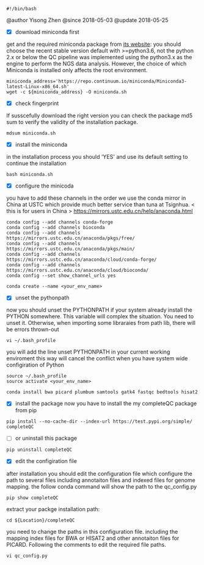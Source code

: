 ```console
#!/bin/bash
```

\@author Yisong Zhen
\@since  2018-05-03
\@update 2018-05-25



- [x] download miniconda first

get and the required miniconda package from [its website](https://conda.io/miniconda.html):
you should choose the recent stable
version default with >=python3.6, not the python 2.x or below
the QC pipeline was implemented using the python3.x as the 
engine to perform the NGS data analysis.
However, the choice of which Miniconda is 
installed only affects the root environment.


```console
miniconda_address='https://repo.continuum.io/miniconda/Miniconda3-latest-Linux-x86_64.sh'
wget -c ${miniconda_address} -O miniconda.sh
```


- [x] check fingerprint

If susscefully download the right version
you can check the package md5 sum to verify
the validity of the installation package.

```console
mdsum miniconda.sh
```



- [x] install the miniconda

in the installation process
you should 'YES' and use its
default setting to continue
the installation


```console
bash miniconda.sh
```


- [x] configure the minicoda

you have to add these channels in the order
we use the conda mirror in China at USTC
which provide much better service than
tuna at Tsignhua. < this is for users in China >
https://mirrors.ustc.edu.cn/help/anaconda.html


```console
conda config --add channels conda-forge
conda config --add channels bioconda
conda config --add channels https://mirrors.ustc.edu.cn/anaconda/pkgs/free/
conda config --add channels https://mirrors.ustc.edu.cn/anaconda/pkgs/main/
conda config --add channels https://mirrors.ustc.edu.cn/anaconda/cloud/conda-forge/
conda config --add channels https://mirrors.ustc.edu.cn/anaconda/cloud/bioconda/
conda config --set show_channel_urls yes

conda create --name <your_env_name>

```

- [x] unset the pythonpath

now you should unset the PYTHONPATH if your system already
install the PYTHON somewhere. This variable will complex the 
situation. You need to unset it. Otherwise, when importing
some libraraies from path lib, there will be errors thrown-out


```console
vi ~/.bash_profile
```


you will add the line
unset PYTHONPATH
in your current working enviroment
this way will cancel the conflict when
you have system wide configiration of Python


```console
source ~/.bash_profile
source activate <your_env_name>

conda install bwa picard plumbum samtools gatk4 fastqc bedtools hisat2
```

- [x] install the package
now you have to install the my completeQC package 
from pip


```console
pip install --no-cache-dir --index-url https://test.pypi.org/simple/ completeQC
```

- [ ] or uninstall this package

```console
pip uninstall completeQC
```


- [x] edit the configiration file

after installation
you should edit the configuration file
which configure the path to several files
including annotaiton files and indexed files
for genome mapping.
the follow conda command will
show the path to the qc_config.py


```console
pip show completeQC
```



extract your packge installation path:

```console
cd ${Location}/completeQC
```


you need to change the paths in this configuration file.
including the mapping index files for BWA or HISAT2
and other annotaiton files for PICARD.
Following the comments to edit the required file paths.

```console
vi qc_config.py
```



